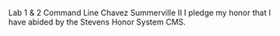 Lab 1 & 2 Command Line
Chavez Summerville II
I pledge my honor that I have abided by the Stevens Honor System CMS.
